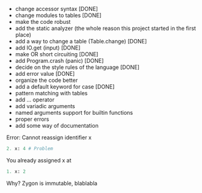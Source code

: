 - change accessor syntax [DONE]
- change modules to tables [DONE]
- make the code robust
- add the static analyzer (the whole reason this project started in the first place)
- add a way to change a table (Table.change) [DONE]
- add IO.get (input) [DONE]
- make OR short circuiting [DONE]
- add Program.crash (panic) [DONE]
- decide on the style rules of the language [DONE]
- add error value [DONE]
- organize the code better
- add a default keyword for case [DONE]
- pattern matching with tables
- add ... operator
- add variadic arguments
- named arguments support for builtin functions
- proper errors
- add some way of documentation

Error: Cannot reassign identifier x

```python
2. x: 4 # Problem
```
You already assigned x at
```python
1. x: 2
```

Why?
Zygon is immutable, blablabla